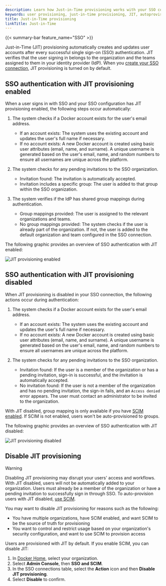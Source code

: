 ```yaml
---
description: Learn how Just-in-Time provisioning works with your SSO connection.
keywords: user provisioning, just-in-time provisioning, JIT, autoprovision, Docker Hub, Docker Admin, admin, security
title: Just-in-Time provisioning
linkTitle: Just-in-Time
---
```


{{< summary-bar feature_name="SSO" >}}

Just-in-Time (JIT) provisioning automatically creates and updates user accounts after every successful single sign-on (SSO) authentication. JIT verifies that the user signing in belongs to the organization and the teams assigned to them in your identity provider (IdP). When you [create your SSO connection](../single-sign-on/_index.md), JIT provisioning is turned on by default.

## SSO authentication with JIT provisioning enabled

When a user signs in with SSO and your SSO configuration has JIT provisioning enabled, the following steps occur automatically:

1. The system checks if a Docker account exists for the user's email address.

    - If an account exists: The system uses the existing account and updates the user's full name if necessary.
    - If no account exists: A new Docker account is created using basic user attributes (email, name, and surname). A unique username is generated based on the user's email, name, and random numbers to ensure all usernames are unique across the platform.

2. The system checks for any pending invitations to the SSO organization.

    - Invitation found: The invitation is automatically accepted.
    - Invitation includes a specific group: The user is added to that group within the SSO organization.

3. The system verifies if the IdP has shared group mappings during authentication.

    - Group mappings provided: The user is assigned to the relevant organizations and teams.
    - No group mappings provided: The system checks if the user is already part of the organization. If not, the user is added to the default organization and team configured in the SSO connection.

The following graphic provides an overview of SSO authentication with JIT enabled:

   ![JIT provisioning enabled](../../images/jit-enabled-flow.svg)

## SSO authentication with JIT provisioning disabled

When JIT provisioning is disabled in your SSO connection, the following actions occur during authentication:

1. The system checks if a Docker account exists for the user's email address.

    - If an account exists: The system uses the existing account and updates the user's full name if necessary.
    - If no account exists: A new Docker account is created using basic user attributes (email, name, and surname). A unique username is generated based on the user's email, name, and random numbers to ensure all usernames are unique across the platform.

2. The system checks for any pending invitations to the SSO organization.

   - Invitation found: If the user is a member of the organization or has a pending invitation, sign-in is successful, and the invitation is automatically accepted.
   - No invitation found: If the user is not a member of the organization and has no pending invitation, the sign-in fails, and an `Access denied` error appears. The user must contact an administrator to be invited to the organization.

With JIT disabled, group mapping is only available if you have [SCIM enabled](/security/for-admins/provisioning/scim/#enable-scim-in-docker). If SCIM is not enabled, users won't be auto-provisioned to groups.

The following graphic provides an overview of SSO authentication with JIT disabled:

![JIT provisioning disabled](../../images/jit-disabled-flow.svg)

## Disable JIT provisioning

> [!WARNING]
>
> Disabling JIT provisioning may disrupt your users' access and workflows. With JIT disabled, users will not be automatically added to your organization. Users must already be a member of the organization or have a pending invitation to successfully sign in through SSO. To auto-provision users with JIT disabled, [use SCIM](./scim.md).

You may want to disable JIT provisioning for reasons such as the following:

- You have multiple organizations, have SCIM enabled, and want SCIM to be the source of truth for provisioning
- You want to control and restrict usage based on your organization's security configuration, and want to use SCIM to provision access

Users are provisioned with JIT by default. If you enable SCIM, you can disable JIT:

1. In [Docker Home](https://app.docker.com/), select your organization.
1. Select **Admin Console**, then **SSO and SCIM**.
1. In the SSO connections table, select the **Action** icon and then **Disable JIT provisioning**.
1. Select **Disable** to confirm.
